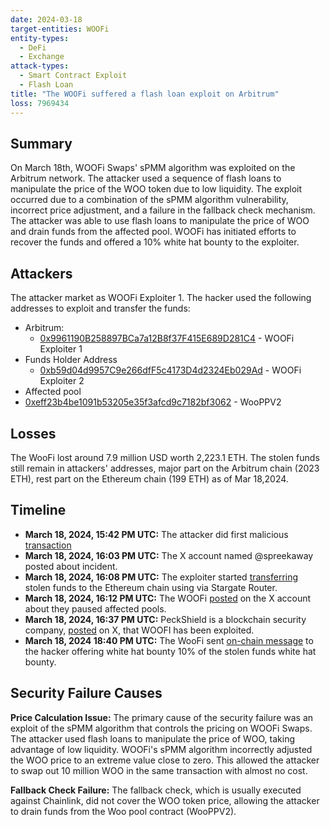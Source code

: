 ```yaml
---
date: 2024-03-18
target-entities: WOOFi
entity-types:
  - DeFi
  - Exchange
attack-types:
  - Smart Contract Exploit
  - Flash Loan
title: "The WOOFi suffered a flash loan exploit on Arbitrum"
loss: 7969434
---
```


## Summary
On March 18th, WOOFi Swaps' sPMM algorithm was exploited on the Arbitrum network. The attacker used a sequence of flash loans to manipulate the price of the WOO token due to low liquidity. The exploit occurred due to a combination of the sPMM algorithm vulnerability, incorrect price adjustment, and a failure in the fallback check mechanism. The attacker was able to use flash loans to manipulate the price of WOO and drain funds from the affected pool. WOOFi has initiated efforts to recover the funds and offered a 10% white hat bounty to the exploiter.

## Attackers
The attacker market as WOOFi Exploiter 1. The hacker used the following addresses to exploit and transfer the funds:
- Arbitrum:
   - [0x9961190B258897BCa7a12B8f37F415E689D281C4](https://arbiscan.io/address/0x9961190B258897BCa7a12B8f37F415E689D281C4) - WOOFi Exploiter 1
- Funds Holder Address
   - [0xb59d04d9957C9e266dfF5c4173D4d2324Eb029Ad](https://arbiscan.io/address/0xb59d04d9957c9e266dff5c4173d4d2324eb029ad) - WOOFi Exploiter 2
- Affected pool
- [0xeff23b4be1091b53205e35f3afcd9c7182bf3062](https://arbiscan.io/address/0xeff23b4be1091b53205e35f3afcd9c7182bf3062) - WooPPV2

## Losses
The WooFi lost around 7.9 million USD worth 2,223.1 ETH. The stolen funds still remain in attackers' addresses, major part on the Arbitrum chain (2023 ETH), rest part on the Ethereum chain (199 ETH) as of Mar 18,2024.

## Timeline
- **March 18, 2024, 15:42 PM UTC:** The attacker did first malicious [transaction](https://arbiscan.io/tx/0x57e555328b7def90e1fc2a0f7aa6df8d601a8f15803800a5aaf0a20382f21fbd)
- **March 18, 2024, 16:03 PM UTC:** The X account named @spreekaway posted about incident.
- **March 18, 2024, 16:08 PM UTC:** The exploiter started [transferring](https://arbiscan.io/tx/0x5e78f19a01c16a0b3dff180e0372457d72c6d5c76b13a1f91529a405166179d1) stolen funds to the Ethereum chain using via Stargate Router.
- **March 18, 2024, 16:12 PM UTC:** The WOOFi [posted](https://twitter.com/_WOOFi/status/1765047837727891853) on the X account about they paused affected pools.
- **March 18, 2024, 16:37 PM UTC:** PeckShield is a blockchain security company, [posted](https://twitter.com/PeckShieldAlert/status/1765054155478175943) on X, that WOOFI has been exploited.
- **March 18, 2024 18:40 PM UTC:** The WooFi sent [on-chain message](https://etherscan.io/tx/0x45fb400b3cd1a4b04d8e26fa8e5b5fc92003aadf28a000b9c0766c9a408a4af8) to the hacker offering white hat bounty 10% of the stolen funds white hat bounty.

## Security Failure Causes
**Price Calculation Issue:** The primary cause of the security failure was an exploit of the sPMM algorithm that controls the pricing on WOOFi Swaps. The attacker used flash loans to manipulate the price of WOO, taking advantage of low liquidity. WOOFi's sPMM algorithm incorrectly adjusted the WOO price to an extreme value close to zero. This allowed the attacker to swap out 10 million WOO in the same transaction with almost no cost.

**Fallback Check Failure:** The fallback check, which is usually executed against Chainlink, did not cover the WOO token price, allowing the attacker to drain funds from the Woo pool contract (WooPPV2). 